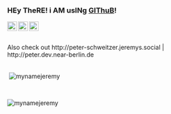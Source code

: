 ### HEy TheRE! i AM usINg [GIThuB](http://dev.jeremys.social/)!

<a target="_blank" href="http://jeremys.social">
  <img align="left" alt="Follow Jeremy on Instagram under http://jeremys.social" height="22px" src="https://upload.wikimedia.org/wikipedia/commons/9/96/Instagram.svg" />
</a>

<a target="_blank" href="http://youtube.jeremys.social">
  <img align="left" alt="Subscribe to Jeremy on YouTube under http://youtube.jeremys.social" height="22px" src="https://upload.wikimedia.org/wikipedia/commons/0/09/YouTube_full-color_icon_%282017%29.svg" />
</a>

<a target="_blank" href="http://google.maps.jeremys.social">
  <img align="left" alt="View Jeremys contributions on Google Maps under http://google.maps.jeremys.social" height="22px" src="https://upload.wikimedia.org/wikipedia/commons/a/aa/Google_Maps_icon_%282020%29.svg" />
</a>

<br>
<br>
<br>
<span>Also check out http://peter-schweitzer.jeremys.social | http://peter.dev.near-berlin.de</span>
<br>
<br>
<p>&nbsp;<img align="center" src="https://github-readme-stats.vercel.app/api?username=mynamejeremy&show_icons=true&locale=en&theme=dark#gh-dark-mode-only" alt="mynamejeremy" /></p>
<br>
<p><img align="left" src="https://github-readme-stats.vercel.app/api/top-langs?username=mynamejeremy&show_icons=true&locale=en&layout=compact&theme=dark#gh-dark-mode-only" alt="mynamejeremy" /></p>
